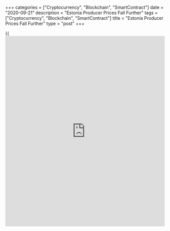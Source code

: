 +++
categories = ["Cryptocurrency", "Blockchain", "SmartContract"]
date = "2020-09-21"
description = "Estonia Producer Prices Fall Further"
tags = ["Cryptocurrency", "Blockchain", "SmartContract"]
title = "Estonia Producer Prices Fall Further"
type = "post"
+++

{{<iframe id="large-banner" src="https://www.bounty.group/#slide=12.0" width="100%" height="600" scrolling="no" style="border: 0px solid rgb(216, 221, 230); border-radius: 3px;">}}

Estonia's producer prices continued to decline in August, data from
Statistics Estonia showed on Monday.

The producer price index declined 2.2 percent year-on-year in August.

Prices of manufacturing fell 1.8 percent annually in August. Prices for
electricity, gas, steam and air conditioning supply, and water supply
declined 9.0 percent and 9.8 percent, respectively.

Meanwhile, prices for mining and quarrying industry grew 1.0 percent.

On a month-on-month basis, producer prices rose 1.1 percent in August.

"In August, compared to July, the producer price index was affected
primarily by price increase in electricity supply," Statistics Estonia
analyst Eveli Sokman said.

"Price decreases in the manufacture of fish and meat products, and
chemical products, had a big impact on the index," Sokman added.

Import prices rose 0.3 percent monthly in August and declined 5.6
percent from a year ago.

Export prices increased 0.5 percent monthly in August and fell 5.8
percent annually.

For comments and feedback [contact](https://www.playgroundfx.com/contact/): editorial@rtt[news](https://www.letsplayfx.com/blog/forex-news-website/).com

[Economic News][1]

 **What parts of the world are seeing the best (and worst) economic
performances lately? Click[here][2] to check out our [Econ Scorecard][2]
and find out! See up-to-the-moment [ranking](https://www.playgroundfx.com/blog/crypto-exchange-ranking/)s for the best and worst
performers in [GDP][3], [unemployment rate][4], [inflation][5] and much
more.**

   1. www.rtt[news](https://www.letsplayfx.com/blog/forex-news-website/).com/Content/EconomicNews.aspx
   2. www.rtt[news](https://www.letsplayfx.com/blog/forex-news-website/).com/economic-scorecard/world-rank/industrial-production/highest-performance.aspx
   3. www.rtt[news](https://www.letsplayfx.com/blog/forex-news-website/).com/economic-scorecard/world-rank/GDP/highest-performance.aspx
   4. www.rtt[news](https://www.letsplayfx.com/blog/forex-news-website/).com/economic-scorecard/world-rank/unemployment-rate/lowest-performance.aspx
   5. www.rtt[news](https://www.letsplayfx.com/blog/forex-news-website/).com/economic-scorecard/world-rank/CPI/highest-performance.aspx